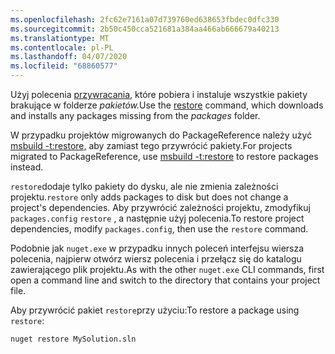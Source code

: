 ```yaml
---
ms.openlocfilehash: 2fc62e7161a07d739760ed638653fbdec0dfc330
ms.sourcegitcommit: 2b50c450cca521681a384aa466ab666679a40213
ms.translationtype: MT
ms.contentlocale: pl-PL
ms.lasthandoff: 04/07/2020
ms.locfileid: "68860577"
---
```

<span data-ttu-id="68c28-101">Użyj polecenia [przywracania,](../../reference/cli-reference/cli-ref-restore.md) które pobiera i instaluje wszystkie pakiety brakujące w folderze *pakietów.*</span><span class="sxs-lookup"><span data-stu-id="68c28-101">Use the [restore](../../reference/cli-reference/cli-ref-restore.md) command, which downloads and installs any packages missing from the *packages* folder.</span></span>

<span data-ttu-id="68c28-102">W przypadku projektów migrowanych do PackageReference należy użyć [msbuild -t:restore,](../package-restore.md#restore-using-msbuild) aby zamiast tego przywrócić pakiety.</span><span class="sxs-lookup"><span data-stu-id="68c28-102">For projects migrated to PackageReference, use [msbuild -t:restore](../package-restore.md#restore-using-msbuild) to restore packages instead.</span></span>

<span data-ttu-id="68c28-103">`restore`dodaje tylko pakiety do dysku, ale nie zmienia zależności projektu.</span><span class="sxs-lookup"><span data-stu-id="68c28-103">`restore` only adds packages to disk but does not change a project's dependencies.</span></span> <span data-ttu-id="68c28-104">Aby przywrócić zależności projektu, zmodyfikuj `packages.config` `restore` , a następnie użyj polecenia.</span><span class="sxs-lookup"><span data-stu-id="68c28-104">To restore project dependencies, modify `packages.config`, then use the `restore` command.</span></span>

<span data-ttu-id="68c28-105">Podobnie jak `nuget.exe` w przypadku innych poleceń interfejsu wiersza polecenia, najpierw otwórz wiersz polecenia i przełącz się do katalogu zawierającego plik projektu.</span><span class="sxs-lookup"><span data-stu-id="68c28-105">As with the other `nuget.exe` CLI commands, first open a command line and switch to the directory that contains your project file.</span></span>

<span data-ttu-id="68c28-106">Aby przywrócić pakiet `restore`przy użyciu:</span><span class="sxs-lookup"><span data-stu-id="68c28-106">To restore a package using `restore`:</span></span>

```cli
nuget restore MySolution.sln
```